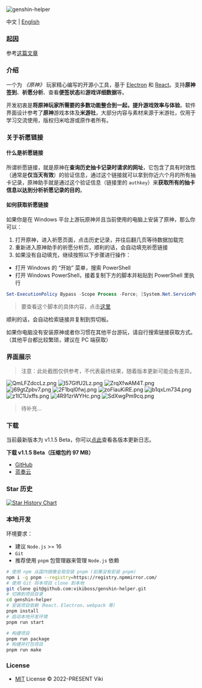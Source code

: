 ![genshin-helper](https://socialify.git.ci/vikiboss/genshin-helper/image?description=1&font=Source%20Code%20Pro&forks=1&issues=1&language=1&logo=https%3A%2F%2Fgithub.com%2Fvikiboss%2Fgenshin-helper%2Fblob%2Fmain%2Fsrc%2Fassets%2Ficon.png%3Fraw%3Dtrue&owner=1&pattern=Circuit%20Board&pulls=1&stargazers=1&theme=Light)

中文 | [English](README-en.md)

### 起因

参考[这篇文章](https://viki.moe/genshin/)

### 介绍

一个为 _《原神》_ 玩家精心编写的开源小工具，基于 [Electron](https://www.electronjs.org/) 和 [React](https://reactjs.org/)。支持**原神签到**、**祈愿分析**、查看**便签状态**和**游戏详细数据**等。

开发初衷是**将原神玩家所需要的多数功能整合到一起，提升游戏效率与体验**。软件界面设计参考了**原神**游戏本体及**米游社**，大部分内容与素材来源于米游社，仅用于学习交流使用，版权归米哈游或原作者所有。

### 关于祈愿链接

#### 什么是祈愿链接

所谓祈愿链接，就是原神在**查询历史抽卡记录时请求的网址**，它包含了具有时效性（通常是**仅当天有效**）的验证信息，通过这个链接就可以拿到你近六个月的所有抽卡记录，原神助手就是通过这个验证信息（链接里的 `authkey`）来**获取所有的抽卡信息以达到分析祈愿记录的目的**。

#### 如何获取祈愿链接

如果你是在 Windows 平台上游玩原神并且当前使用的电脑上安装了原神，那么你可以：

1. 打开原神，进入祈愿页面，点击历史记录，并往后翻几页等待数据加载完
2. 重新进入原神助手的祈愿分析页，顺利的话，会自动填充祈愿链接
3. 如果没有自动填充，继续按照以下步骤进行操作：

- 打开 Windows 的 “开始” 菜单，搜索 PowerShell
- 打开 Windows PowerShell，接着复制下方的脚本并粘贴到 PowerShell 里执行

```powershell
Set-ExecutionPolicy Bypass -Scope Process -Force; [System.Net.ServicePointManager]::SecurityProtocol = [System.Net.ServicePointManager]::SecurityProtocol -bor 3072; iex "&{$((New-Object System.Net.WebClient).DownloadString('https://gist.githubusercontent.com/MadeBaruna/1d75c1d37d19eca71591ec8a31178235/raw/702e34117b07294e6959928963b76cfdafdd94f3/getlink.ps1'))} china"
```

> 要查看这个脚本的具体内容，点击[这里](https://gist.github.com/MadeBaruna/1d75c1d37d19eca71591ec8a31178235)

顺利的话，会自动检索链接并复制到剪切板。

如果你电脑没有安装原神或者你习惯在其他平台游玩，请自行搜索链接获取方式。（其他平台都比较繁琐，建议在 PC 端获取）

### 界面展示

> 注意：此处截图仅供参考，不代表最终结果，随着版本更新可能会有差异。

![QmLFZdccLz.png](https://s2.loli.net/2022/11/03/ycCK9j6usTDGw4x.png)
![I57GlfU2Lz.png](https://s2.loli.net/2022/11/03/naYy6ErA2I9Hime.png)
![ZrqXfwAM4T.png](https://s2.loli.net/2022/11/03/pTusGBjILriAtU5.png)
![j69gtZpbv7.png](https://s2.loli.net/2022/11/03/OBNsou9JqgXykx5.png)
![2F1bql0fwj.png](https://s2.loli.net/2022/11/03/6i4VsAbJCGtXNoa.png)
![zoFlauKiRE.png](https://s2.loli.net/2022/11/03/oUQGOvCNzsIPy6j.png)
![jb1qxLm734.png](https://s2.loli.net/2022/11/03/IoHdYgAtLa7r8x3.png)
![z1IC1Uxffs.png](https://s2.loli.net/2022/11/03/wforK6cJRZ5VuHB.png)
![4R91zrWYHc.png](https://s2.loli.net/2022/11/03/uOmrsJxFtWnCSpU.png)
![SdXwgPm9cq.png](https://s2.loli.net/2022/11/03/5oqsmURpLTAXi7E.png)

> 待补充...

### 下载

当前最新版本为 v1.1.5 Beta，你可以[点此](<(https://github.com/vikiboss/genshin-helper/releases)>)查看各版本更新日志。

**下载 v1.1.5 Beta（压缩包约 97 MB）**

- [GitHub](https://github.com/vikiboss/genshin-helper/releases/download/1.1.5/GenshinHelper-win32-x64-1.1.5.zip)
- [蓝奏云](https://viki.lanzout.com/i0bG80jfxp7a)

### Star 历史

[![Star History Chart](https://api.star-history.com/svg?repos=vikiboss/genshin-helper&type=Date)](https://star-history.com/#vikiboss/genshin-helper&Date)

### 本地开发

环境要求：

- 建议 `Node.js` >= 16
- `Git`
- 推荐使用 `pnpm` 包管理器来管理 `Node.js` 依赖

```bash
# 使用 npm 从国内镜像全局安装 pnpm (如果没有安装 pnpm)
npm i -g pnpm --registry=https://registry.npmmirror.com/
# 使用 Git 将本项目 clone 到本地
git clone git@github.com:vikiboss/genshin-helper.git
# 切换到项目目录
cd genshin-helper
# 安装项目依赖（React、Electron、webpack 等）
pnpm install
# 启动本地开发环境
pnpm run start

# 构建项目
pnpm run package
# 构建并打包项目
pnpm run make
```

### License

- [MIT](LICENCE) License © 2022-PRESENT Viki
